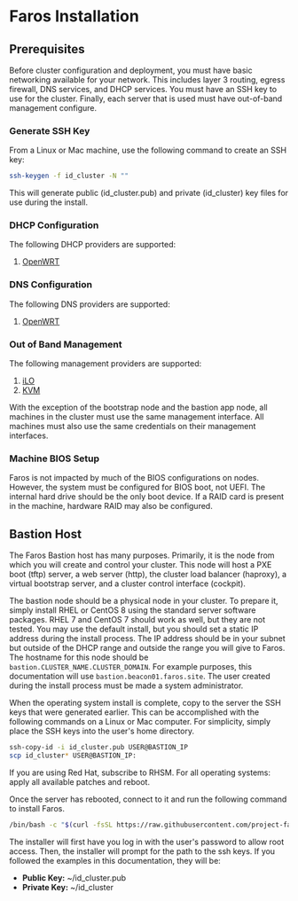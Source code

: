 # Faros Installation

## Prerequisites

Before cluster configuration and deployment, you must have basic networking
available for your network. This includes layer 3 routing, egress firewall, DNS
services, and DHCP services. You must have an SSH key to use for the cluster.
Finally, each server that is used must have out-of-band management configure.

### Generate SSH Key

From a Linux or Mac machine, use the following command to create an SSH key:

```bash
ssh-keygen -f id_cluster -N ""
```

This will generate public (id_cluster.pub) and private (id_cluster) key files
for use during the install.

### DHCP Configuration

The following DHCP providers are supported:

1. [OpenWRT](./openwrt.md)

### DNS Configuration

The following DNS providers are supported:

1. [OpenWRT](./openwrt.md)

### Out of Band Management

The following management providers are supported:

1. [iLO](./ilo.md)
1. [KVM](./kvm.md)

With the exception of the bootstrap node and the bastion app node, all machines
in the cluster must use the same management interface. All machines must also
use the same credentials on their management interfaces.

### Machine BIOS Setup

Faros is not impacted by much of the BIOS configurations on nodes. However, the
system must be configured for BIOS boot, not UEFI. The internal hard drive
should be the only boot device. If a RAID card is present in the machine,
hardware RAID may also be configured.

## Bastion Host

The Faros Bastion host has many purposes. Primarily, it is the node from which
you will create and control your cluster. This node will host a PXE boot (tftp)
server, a web server (http), the cluster load balancer (haproxy), a virtual
bootstrap server, and a cluster control interface (cockpit).

The bastion node should be a physical node in your cluster. To prepare it,
simply install RHEL or CentOS 8 using the standard server software packages. 
RHEL 7 and CentOS 7 should work as well, but they are not tested.
You may use the default install, but you should set a static IP address during
the install process. The IP address should be in your subnet but outside of
the DHCP range and outside the range you will give to Faros. The hostname for
this node should be `bastion.CLUSTER_NAME.CLUSTER_DOMAIN`. For example purposes,
this documentation will use `bastion.beacon01.faros.site`. The user created
during the install process must be made a system administrator.

When the operating system install is complete, copy to the server the SSH keys
that were generated earlier. This can be accomplished with the following
commands on a Linux or Mac computer. For simplicity, simply place the SSH keys
into the user's home directory.

```bash
ssh-copy-id -i id_cluster.pub USER@BASTION_IP
scp id_cluster* USER@BASTION_IP:
```

If you are using Red Hat, subscribe to RHSM. For all operating systems: apply
all available patches and reboot.

Once the server has rebooted, connect to it and run the following command to
install Faros.

```bash
/bin/bash -c "$(curl -fsSL https://raw.githubusercontent.com/project-faros/cluster_manager/master/bin/bootstrap-bastion.sh)"
```

The installer will first have you log in with the user's
password to allow root access. Then, the installer will prompt for the path to
the ssh keys. If you followed the examples in this documentation, they will be:

- **Public Key:** ~/id_cluster.pub
- **Private Key:** ~/id_cluster

